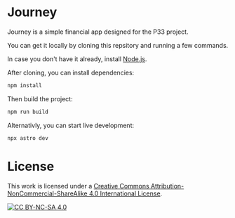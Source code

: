 # Journey

Journey is a simple financial app designed for the P33 project.

You can get it locally by cloning this repsitory and running a few commands.

In case you don't have it already, install [Node.js](https://nodejs.org/).

After cloning, you can install dependencies:

```sh
npm install
```

Then build the project:

```sh
npm run build
```

Alternativly, you can start live development:

```sh
npx astro dev
```

# License

This work is licensed under a
[Creative Commons Attribution-NonCommercial-ShareAlike 4.0 International License][cc-by-nc-sa].

[![CC BY-NC-SA 4.0][cc-by-nc-sa-image]][cc-by-nc-sa]

[cc-by-nc-sa]: http://creativecommons.org/licenses/by-nc-sa/4.0/
[cc-by-nc-sa-image]: https://licensebuttons.net/l/by-nc-sa/4.0/88x31.png
